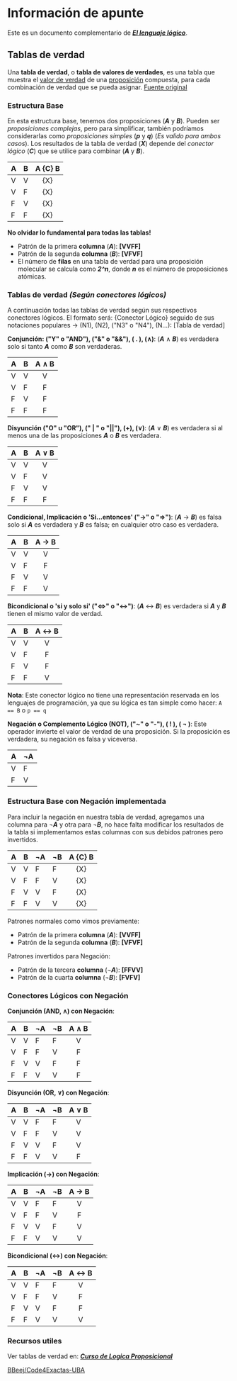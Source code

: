 # Información de apunte

Este es un documento complementario de ***[El lenguaje lógico](El%20lenguaje%20lógico.md)***.

## Tablas de verdad

Una **tabla de verdad**, o **tabla de valores de verdades**, es una tabla que muestra el [valor de verdad](https://es.wikipedia.org/wiki/Valor_de_verdad "Valor de verdad") de una [proposición](https://es.wikipedia.org/wiki/Proposici%C3%B3n "Proposición") compuesta, para cada combinación de verdad que se pueda asignar. [Fuente original](https://es.wikipedia.org/wiki/Tabla_de_verdad)
​
### Estructura Base

En esta estructura base, tenemos dos proposiciones (***A*** y ***B***). Pueden ser *proposiciones complejas*, pero para simplificar, también podríamos considerarlas como *proposiciones simples* (***p*** y ***q***) (*Es valido para ambos casos*). Los resultados de la tabla de verdad (***X***) depende del *conector lógico* (***C***) que se utilice para combinar (***A*** y ***B***).

| A   | B   | A {C} B |
| --- | --- | :-----: |
| V   | V   |   {X}   |
| V   | F   |   {X}   |
| F   | V   |   {X}   |
| F   | F   |   {X}   |

**No olvidar lo fundamental para todas las tablas!**
- Patrón de la primera **columna** (***A***): **[VVFF]**
- Patrón de la segunda **columna** (***B***): **[VFVF]**
- El número de **filas** en una tabla de verdad para una proposición molecular se calcula como ***2^n***, donde ***n*** es el número de proposiciones atómicas.
### Tablas de verdad *(Según conectores lógicos)*

A continuación todas las tablas de verdad según sus respectivos conectores lógicos.
El formato será: {Conector Lógico} seguido de sus notaciones populares -> (N1), (N2), ("N3" o "N4"), (N...): [Tabla de verdad]

**Conjunción: ("Y" o "AND"),  ("&" o "&&"), ( . ), (∧)**:
(***A*** ∧ ***B***) es verdadera solo si tanto ***A*** como ***B*** son verdaderas.

| A   | B   | A ∧ B |
| --- | --- | :---: |
| V   | V   |   V   |
| V   | F   |   F   |
| F   | V   |   F   |
| F   | F   |   F   |

**Disyunción ("O" u "OR"), (" | " o "||"), (+), (∨)**:
(***A*** ∨ ***B***) es verdadera si al menos una de las proposiciones ***A*** o ***B*** es verdadera.

| A   | B   | A ∨ B |
| --- | --- | :---: |
| V   | V   |   V   |
| V   | F   |   V   |
| F   | V   |   V   |
| F   | F   |   F   |

**Condicional, Implicación o 'Si...entonces' ("→" o "=>")**:
(***A*** → ***B***) es falsa solo si ***A*** es verdadera y ***B*** es falsa; en cualquier otro caso es verdadera.

| A   | B   | A → B |
| --- | --- | :---: |
| V   | V   |   V   |
| V   | F   |   F   |
| F   | V   |   V   |
| F   | F   |   V   |

**Bicondicional o 'si y solo si' ("<=>" o "↔")**:
(***A*** ↔ ***B***) es verdadera si ***A*** y ***B*** tienen el mismo valor de verdad.

| A   | B   | A ↔ B |
| --- | --- | :---: |
| V   | V   |   V   |
| V   | F   |   F   |
| F   | V   |   F   |
| F   | F   |   V   |

**Nota**: Este conector lógico no tiene una representación reservada en los lenguajes de programación, ya que su lógica es tan simple como hacer: `A == B` o `p == q`

**Negación o Complemento Lógico (NOT), ("~" o "-"), ( ! ), ( ¬ )**:
Este operador invierte el valor de verdad de una proposición. Si la proposición es verdadera, su negación es falsa y viceversa.

| A   | ¬A  |
| --- | --- |
| V   | F   |
| F   | V   |

### Estructura Base con Negación implementada

Para incluir la negación en nuestra tabla de verdad, agregamos una columna para ¬***A*** y otra para ¬***B***, no hace falta modificar los resultados de la tabla si implementamos estas columnas con sus debidos patrones pero invertidos.

| A   | B   | ¬A  | ¬B  | A {C} B |
| --- | --- | --- | --- | :-----: |
| V   | V   | F   | F   |   {X}   |
| V   | F   | F   | V   |   {X}   |
| F   | V   | V   | F   |   {X}   |
| F   | F   | V   | V   |   {X}   |

Patrones normales como vimos previamente:
- Patrón de la primera **columna** (***A***): **[VVFF]**
- Patrón de la segunda **columna** (***B***): **[VFVF]**

Patrones invertidos para Negación:
- Patrón de la tercera **columna** (¬***A***): **[FFVV]**
- Patrón de la cuarta **columna** (¬***B***): **[FVFV]**

### Conectores Lógicos con Negación

**Conjunción (AND, ∧) con Negación**:

| A   | B   | ¬A  | ¬B  | A ∧ B |
| --- | --- | --- | --- | :---: |
| V   | V   | F   | F   |   V   |
| V   | F   | F   | V   |   F   |
| F   | V   | V   | F   |   F   |
| F   | F   | V   | V   |   F   |

**Disyunción (OR, ∨) con Negación**:

| A   | B   | ¬A  | ¬B  | A ∨ B |
| --- | --- | --- | --- | :---: |
| V   | V   | F   | F   |   V   |
| V   | F   | F   | V   |   V   |
| F   | V   | V   | F   |   V   |
| F   | F   | V   | V   |   F   |

**Implicación (→) con Negación**:

| A   | B   | ¬A  | ¬B  | A → B |
| --- | --- | --- | --- | :---: |
| V   | V   | F   | F   |   V   |
| V   | F   | F   | V   |   F   |
| F   | V   | V   | F   |   V   |
| F   | F   | V   | V   |   V   |

**Bicondicional (↔) con Negación**:

| A   | B   | ¬A  | ¬B  | A ↔ B |
| --- | --- | --- | --- | :---: |
| V   | V   | F   | F   |   V   |
| V   | F   | F   | V   |   F   |
| F   | V   | V   | F   |   F   |
| F   | F   | V   | V   |   V   |

### Recursos utiles

Ver tablas de verdad en: [***Curso de Logica Proposicional*** ](https://www.youtube.com/playlist?list=PLeySRPnY35dHBYcVHPisjBCVHBa954rMZ)

[BBeej/Code4Exactas-UBA](https://github.com/BBeej/Code4Exactas-UBA)
